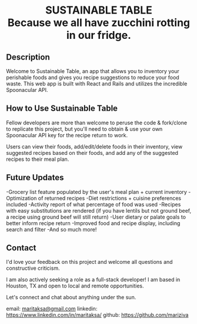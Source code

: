 <h1 align="center">SUSTAINABLE TABLE
  <br />
  Because we all have zucchini rotting in our fridge.</h2>

## Description

Welcome to Sustainable Table, an app that allows you to inventory your perishable foods and gives you recipe suggestions to reduce your food waste. This web app is built with React and Rails and utilizes the incredible Spoonacular API.

## How to Use Sustainable Table
Fellow developers are more than welcome to peruse the code & fork/clone to replicate this project, but you'll need to obtain & use your own Spoonacular API key for the recipe return to work.

Users can view their foods, add/edit/delete foods in their inventory, view suggested recipes based on their foods, and add any of the suggested recipes to their meal plan.

## Future Updates
-Grocery list feature populated by the user's meal plan + current inventory
-Optimization of returned recipes
-Diet restrictions + cuisine preferences included
-Activity report of what percentage of food was used
-Recipes with easy substitutions are rendered (if you have lentils but not ground beef, a recipe using ground beef will still return)
-User dietary or palate goals to better inform recipe return
-Improved food and recipe display, including search and filter
-And so much more!

## Contact
I'd love your feedback on this project and welcome all questions and constructive criticism.

I am also actively seeking a role as a full-stack developer! I am based in Houston, TX and open to local and remote opportunities.

Let's connect and chat about anything under the sun.

email: maritaksa@gmail.com
linkedin: https://www.linkedin.com/in/maritaksa/
github: https://github.com/mariziva
